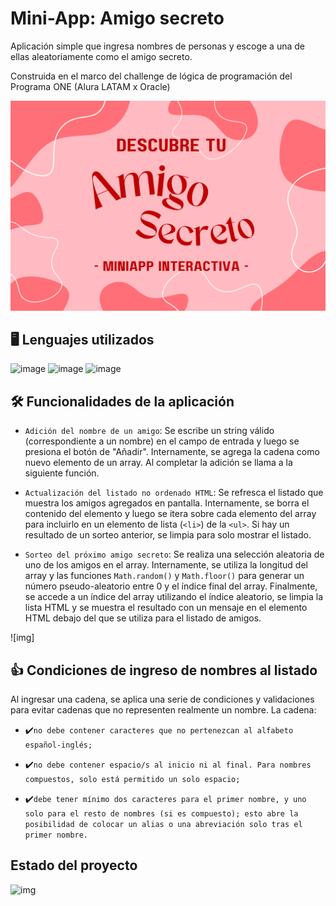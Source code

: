
# Mini-App: Amigo secreto

Aplicación simple que ingresa nombres de personas y escoge a una de ellas aleatoriamente como el amigo secreto.

Construida en el marco del challenge de lógica de programación del Programa ONE (Alura LATAM x Oracle)




![Logo](https://github.com/cons-sys/amigo-secreto/blob/097e85fc909d742512286fa087d44085837dccd8/assets/logo-proyecto.png)


## 🖥️ Lenguajes utilizados

![image](https://img.shields.io/badge/HTML5-E34F26?style=for-the-badge&logo=html5&logoColor=white)
![image](https://img.shields.io/badge/CSS3-1572B6?style=for-the-badge&logo=css3&logoColor=white)
![image](https://img.shields.io/badge/JavaScript-323330?style=for-the-badge&logo=javascript&logoColor=F7DF1E)


## 🛠️ Funcionalidades de la aplicación
- `Adición del nombre de un amigo`: Se escribe un string válido (correspondiente a un nombre) en el campo de entrada y luego se presiona el botón de "Añadir". Internamente, se agrega la cadena como nuevo elemento de un array. Al completar la adición se llama a la siguiente función.


- `Actualización del listado no ordenado HTML`: Se refresca el listado que muestra los amigos agregados en pantalla. Internamente, se borra el contenido del elemento y luego se itera sobre cada elemento del array para incluirlo en un elemento de lista (`<li>`) de la `<ul>`. Si hay un resultado de un sorteo anterior, se limpia para solo mostrar el listado.

- `Sorteo del próximo amigo secreto`: Se realiza una selección aleatoria de uno de los amigos en el array. Internamente, se utiliza la longitud del array y las funciones `Math.random()` y `Math.floor()` para generar un número pseudo-aleatorio entre 0 y el índice final del array. Finalmente, se accede a un índice del array utilizando el índice aleatorio, se limpia la lista HTML y se muestra el resultado con un mensaje en el elemento HTML debajo del que se utiliza para el listado de amigos.

![img]

## 👍 Condiciones de ingreso de nombres al listado
Al ingresar una cadena, se aplica una serie de condiciones y validaciones para evitar cadenas que no representen realmente un nombre. La cadena:

- ✔️`no debe contener caracteres que no pertenezcan al alfabeto español-inglés;`

- ✔️`no debe contener espacio/s al inicio ni al final. Para nombres compuestos, solo está permitido un solo espacio;`

- ✔️`debe tener mínimo dos caracteres para el primer nombre, y uno solo para el resto de nombres (si es compuesto); esto abre la posibilidad de colocar un alias o una abreviación solo tras el primer nombre.`

## Estado del proyecto

![img](https://img.shields.io/badge/PROYECTO-Finalizado-green?style=for-the-badge
)